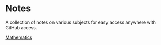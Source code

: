 # Notes

A collection of notes on various subjects for easy access anywhere with GitHub access.

[Mathematics](mathematics.md)
